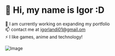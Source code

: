 # 💫 Hi, my name is Igor :D
🔭 I am currently working on expanding my portfolio<br>📫 contact me at igorlandi01@gmail.om<br>⚡ I like games, anime and technology!

![Image](https://github.com/user-attachments/assets/9b5b1145-b33f-4337-9799-e4471ee199de)
